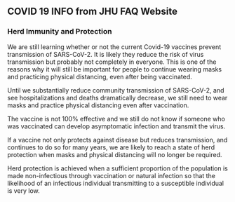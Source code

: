 ## COVID 19 INFO from JHU FAQ Website

### Herd Immunity and Protection

We are still learning whether or not the current Covid-19 vaccines prevent transmission of SARS-CoV-2. It is likely they reduce the risk of virus transmission but probably not completely in everyone. This is one of the reasons why it will still be important for people to continue wearing masks and practicing physical distancing, even after being vaccinated.

Until we substantially reduce community transmission of SARS-CoV-2, and see hospitalizations and deaths dramatically decrease, we still need to wear masks and practice physical distancing even after vaccination. 

The vaccine is not 100% effective and we still do not know if someone who was vaccinated can develop asymptomatic infection and transmit the virus.

If a vaccine not only protects against disease but reduces transmission, and continues to do so for many years, we are likely to reach a state of herd protection when masks and physical distancing will no longer be required. 

Herd protection is achieved when a sufficient proportion of the population is made non-infectious through vaccination or natural infection so that the likelihood of an infectious individual transmitting to a susceptible individual is very low. 